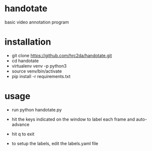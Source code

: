 # handotate
basic video annotation program

# installation

* git clone https://github.com/hrc2da/handotate.git
* cd handotate
* virtualenv venv -p python3
* source venv/bin/activate
* pip install -r requirements.txt

# usage
* run python handotate.py
* hit the keys indicated on the window to label each frame and auto-advance

* hit q to exit

* to setup the labels, edit the labels.yaml file
